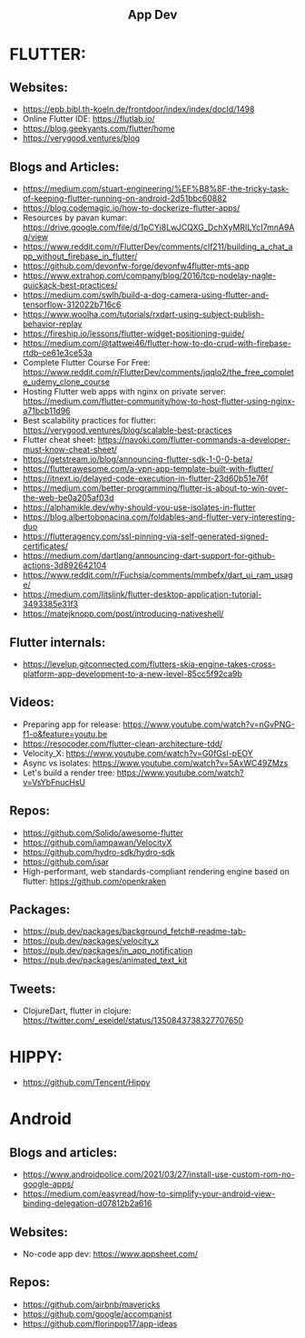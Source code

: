 <h2 align="center">App Dev</h2>

# FLUTTER:

## Websites:

- https://epb.bibl.th-koeln.de/frontdoor/index/index/docId/1498
- Online Flutter IDE: https://flutlab.io/
- https://blog.geekyants.com/flutter/home
- https://verygood.ventures/blog

## Blogs and Articles:

- https://medium.com/stuart-engineering/%EF%B8%8F-the-tricky-task-of-keeping-flutter-running-on-android-2d51bbc60882
- https://blog.codemagic.io/how-to-dockerize-flutter-apps/
- Resources by pavan kumar: https://drive.google.com/file/d/1pCYi8LwJCQXG_DchXyMRILYcI7mnA9Aq/view
- https://www.reddit.com/r/FlutterDev/comments/clf211/building_a_chat_app_without_firebase_in_flutter/
- https://github.com/devonfw-forge/devonfw4flutter-mts-app
- https://www.extrahop.com/company/blog/2016/tcp-nodelay-nagle-quickack-best-practices/
- https://medium.com/swlh/build-a-dog-camera-using-flutter-and-tensorflow-312022b716c6
- https://www.woolha.com/tutorials/rxdart-using-subject-publish-behavior-replay
- https://fireship.io/lessons/flutter-widget-positioning-guide/
- https://medium.com/@tattwei46/flutter-how-to-do-crud-with-firebase-rtdb-ce61e3ce53a
- Complete Flutter Course For Free: https://www.reddit.com/r/FlutterDev/comments/jqqlo2/the_free_complete_udemy_clone_course
- Hosting Flutter web apps with nginx on private server: https://medium.com/flutter-community/how-to-host-flutter-using-nginx-a71bcb11d96
- Best scalability practices for flutter: https://verygood.ventures/blog/scalable-best-practices
- Flutter cheat sheet: https://navoki.com/flutter-commands-a-developer-must-know-cheat-sheet/
- https://getstream.io/blog/announcing-flutter-sdk-1-0-0-beta/
- https://flutterawesome.com/a-vpn-app-template-built-with-flutter/
- https://itnext.io/delayed-code-execution-in-flutter-23d60b51e76f
- https://medium.com/better-programming/flutter-is-about-to-win-over-the-web-be0a205af03d
- https://alphamikle.dev/why-should-you-use-isolates-in-flutter
- https://blog.albertobonacina.com/foldables-and-flutter-very-interesting-duo
- https://flutteragency.com/ssl-pinning-via-self-generated-signed-certificates/
- https://medium.com/dartlang/announcing-dart-support-for-github-actions-3d892642104
- https://www.reddit.com/r/Fuchsia/comments/mmbefx/dart_ui_ram_usage/
- https://medium.com/litslink/flutter-desktop-application-tutorial-3493385e31f3
- https://matejknopp.com/post/introducing-nativeshell/

## Flutter internals:

- https://levelup.gitconnected.com/flutters-skia-engine-takes-cross-platform-app-development-to-a-new-level-85cc5f92ca9b

## Videos:

- Preparing app for release: https://www.youtube.com/watch?v=nGvPNG-f1-o&feature=youtu.be
- https://resocoder.com/flutter-clean-architecture-tdd/
- Velocity_X: https://www.youtube.com/watch?v=G0fGsI-pEOY
- Async vs isolates: https://www.youtube.com/watch?v=5AxWC49ZMzs
- Let's build a render tree: https://www.youtube.com/watch?v=VsYbFnucHsU

## Repos:

- https://github.com/Solido/awesome-flutter
- https://github.com/iampawan/VelocityX
- https://github.com/hydro-sdk/hydro-sdk
- https://github.com/isar
- High-performant, web standards-compliant rendering engine based on flutter: https://github.com/openkraken

## Packages:

- https://pub.dev/packages/background_fetch#-readme-tab-
- https://pub.dev/packages/velocity_x
- https://pub.dev/packages/in_app_notification
- https://pub.dev/packages/animated_text_kit

## Tweets:

- ClojureDart, flutter in clojure: https://twitter.com/_eseidel/status/1350843738327707650

# HIPPY:

- https://github.com/Tencent/Hippy

# Android

## Blogs and articles:

- https://www.androidpolice.com/2021/03/27/install-use-custom-rom-no-google-apps/
- https://medium.com/easyread/how-to-simplify-your-android-view-binding-delegation-d07812b2a616

## Websites:

- No-code app dev: https://www.appsheet.com/

## Repos:

- https://github.com/airbnb/mavericks
- https://github.com/google/accompanist
- https://github.com/florinpop17/app-ideas

